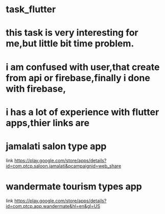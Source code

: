 # task_flutter
# this task is very interesting for me,but little bit time problem.
# i am confused with user,that create from api or firebase,finally i done with firebase,
# i has a lot of experience with flutter apps,thier links are
# jamalati salon type app
  link https://play.google.com/store/apps/details?id=com.ptcp.saloon.jamalati&pcampaignid=web_share
# wandermate  tourism types app
  link https://play.google.com/store/apps/details?id=com.ptcp.app.wandermate&hl=en&gl=US
